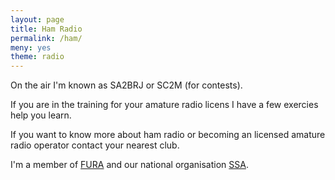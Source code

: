 ```yaml
---
layout: page
title: Ham Radio
permalink: /ham/
meny: yes
theme: radio
---
```


On the air I'm known as SA2BRJ or SC2M (for contests).

If you are in the training for your amature radio licens
I have a few exercies help you learn.

If you want to know more about ham radio or becoming an
licensed amature radio operator contact your nearest club.

I'm a member of [FURA](http://www.fura.se) and our national
organisation [SSA](http://www.ssa.se).
